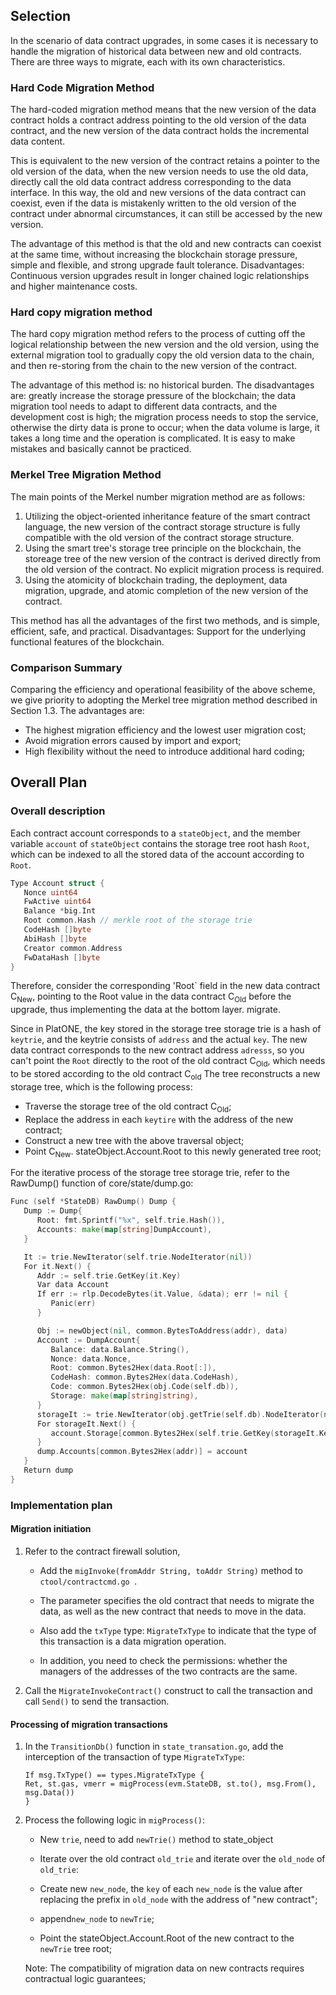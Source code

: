 ## Selection

In the scenario of data contract upgrades, in some cases it is necessary to handle the migration of historical data between new and old contracts. There are three ways to migrate, each with its own characteristics.

### Hard Code Migration Method

The hard-coded migration method means that the new version of the data contract holds a contract address pointing to the old version of the data contract, and the new version of the data contract holds the incremental data content.

This is equivalent to the new version of the contract retains a pointer to the old version of the data, when the new version needs to use the old data, directly call the old data contract address corresponding to the data interface. In this way, the old and new versions of the data contract can coexist, even if the data is mistakenly written to the old version of the contract under abnormal circumstances, it can still be accessed by the new version.

The advantage of this method is that the old and new contracts can coexist at the same time, without increasing the blockchain storage pressure, simple and flexible, and strong upgrade fault tolerance. Disadvantages: Continuous version upgrades result in longer chained logic relationships and higher maintenance costs.

### Hard copy migration method

The hard copy migration method refers to the process of cutting off the logical relationship between the new version and the old version, using the external migration tool to gradually copy the old version data to the chain, and then re-storing from the chain to the new version of the contract.

The advantage of this method is: no historical burden. The disadvantages are: greatly increase the storage pressure of the blockchain; the data migration tool needs to adapt to different data contracts, and the development cost is high; the migration process needs to stop the service, otherwise the dirty data is prone to occur; when the data volume is large, it takes a long time and the operation is complicated. It is easy to make mistakes and basically cannot be practiced.

### Merkel Tree Migration Method

The main points of the Merkel number migration method are as follows:

1. Utilizing the object-oriented inheritance feature of the smart contract language, the new version of the contract storage structure is fully compatible with the old version of the contract storage structure.
2. Using the smart tree's storage tree principle on the blockchain, the storeage tree of the new version of the contract is derived directly from the old version of the contract. No explicit migration process is required.
3. Using the atomicity of blockchain trading, the deployment, data migration, upgrade, and atomic completion of the new version of the contract.

This method has all the advantages of the first two methods, and is simple, efficient, safe, and practical. Disadvantages: Support for the underlying functional features of the blockchain.

### Comparison Summary

Comparing the efficiency and operational feasibility of the above scheme, we give priority to adopting the Merkel tree migration method described in Section 1.3. The advantages are:

* The highest migration efficiency and the lowest user migration cost;
* Avoid migration errors caused by import and export;
* High flexibility without the need to introduce additional hard coding;

## Overall Plan

### Overall description

Each contract account corresponds to a `stateObject`, and the member variable `account` of `stateObject` contains the storage tree root hash `Root`, which can be indexed to all the stored data of the account according to `Root`.

```go
Type Account struct {
   Nonce uint64
   FwActive uint64
   Balance *big.Int
   Root common.Hash // merkle root of the storage trie
   CodeHash []byte
   AbiHash []byte
   Creator common.Address
   FwDataHash []byte
}
```

Therefore, consider the corresponding 'Root` field in the new data contract C<sub>New</sub>, pointing to the Root value in the data contract C<sub>Old</sub> before the upgrade, thus implementing the data at the bottom layer. migrate.

Since in PlatONE, the key stored in the storage tree storage trie is a hash of `keytrie`, and the keytrie consists of `address` and the actual `key`. The new data contract corresponds to the new contract address `adresss`, so you can't point the `Root` directly to the root of the old contract C<sub>Old</sub>, which needs to be stored according to the old contract C<sub>old</sub> The tree reconstructs a new storage tree, which is the following process:

* Traverse the storage tree of the old contract C<sub>Old</sub>;
* Replace the address in each `keytire` with the address of the new contract;
* Construct a new tree with the above traversal object;
* Point C<sub>New</sub>. stateObject.Account.Root to this newly generated tree root;



For the iterative process of the storage tree storage trie, refer to the RawDump() function of core/state/dump.go:

```go
Func (self *StateDB) RawDump() Dump {
   Dump := Dump{
      Root: fmt.Sprintf("%x", self.trie.Hash()),
      Accounts: make(map[string]DumpAccount),
   }

   It := trie.NewIterator(self.trie.NodeIterator(nil))
   For it.Next() {
      Addr := self.trie.GetKey(it.Key)
      Var data Account
      If err := rlp.DecodeBytes(it.Value, &data); err != nil {
         Panic(err)
      }

      Obj := newObject(nil, common.BytesToAddress(addr), data)
      Account := DumpAccount{
         Balance: data.Balance.String(),
         Nonce: data.Nonce,
         Root: common.Bytes2Hex(data.Root[:]),
         CodeHash: common.Bytes2Hex(data.CodeHash),
         Code: common.Bytes2Hex(obj.Code(self.db)),
         Storage: make(map[string]string),
      }
      storageIt := trie.NewIterator(obj.getTrie(self.db).NodeIterator(nil))
      For storageIt.Next() {
         account.Storage[common.Bytes2Hex(self.trie.GetKey(storageIt.Key))] = common.Bytes2Hex(storageIt.Value)
      }
      dump.Accounts[common.Bytes2Hex(addr)] = account
   }
   Return dump
}
```



### Implementation plan

#### Migration initiation

1. Refer to the contract firewall solution,

   * Add the `migInvoke(fromAddr String, toAddr String)` method to `ctool/contractcmd.go `.

   * The parameter specifies the old contract that needs to migrate the data, as well as the new contract that needs to move in the data.

   * Also add the `txType` type: `MigrateTxType` to indicate that the type of this transaction is a data migration operation.

   * In addition, you need to check the permissions: whether the managers of the addresses of the two contracts are the same.

2. Call the `MigrateInvokeContract()` construct to call the transaction and call `Send()` to send the transaction.

#### Processing of migration transactions

1. In the `TransitionDb()` function in `state_transation.go`, add the interception of the transaction of type `MigrateTxType`:

   ```
   If msg.TxType() == types.MigrateTxType {
   Ret, st.gas, vmerr = migProcess(evm.StateDB, st.to(), msg.From(), msg.Data())
   }
   ```

2. Process the following logic in `migProcess()`:

   * New `trie`, need to add `newTrie()` method to state_object

   * Iterate over the old contract `old_trie` and iterate over the `old_node` of `old_trie`:

   - Create new `new_node`, the `key` of each `new_node` is the value after replacing the prefix in `old_node` with the address of "new contract";

   - append`new_node` to `newTrie`;

   * Point the stateObject.Account.Root of the new contract to the `newTrie` tree root;

     

   Note: The compatibility of migration data on new contracts requires contractual logic guarantees;


